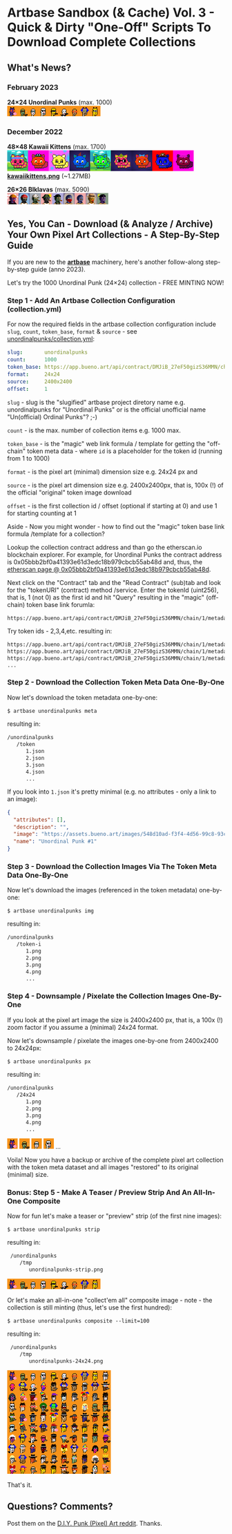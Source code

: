 # Artbase Sandbox (& Cache) Vol. 3 - Quick & Dirty "One-Off" Scripts To Download Complete Collections



## What's News?

### February 2023

**24×24 Unordinal Punks** (max. 1000) <br>
![](i/unordinalpunks-strip.png)



### December 2022

**48×48 Kawaii Kittens** (max. 1700) <br>
![](i/kawaii-kittens-strip.png)  <br>
[**kawaiikittens.png**](https://github.com/pixelartexchange/collections/blob/master/kawaiikittens/kawaiikittens-48x48.png)  (~1.27MB)


**26×26 Blklavas** (max. 5090) <br>
![](i/blklavas-strip.png)






## Yes, You Can  - Download (& Analyze / Archive) Your Own Pixel Art Collections  - A Step-By-Step Guide


If you are new to the [**artbase**](https://github.com/pixelartexchange/artbase) machinery, here's another follow-along step-by-step guide (anno 2023).

Let's try the 1000 Unordinal Punk (24×24) collection - FREE MINTING NOW!


### Step 1   -  Add An Artbase Collection Configuration (collection.yml)


For now the required fields in the artbase collection configuration include `slug`, `count`, `token_base`, `format` & `source` - see [unordinalpunks/collection.yml](unordinalpunks/collection.yml):


``` yaml
slug:       unordinalpunks
count:      1000
token_base: https://app.bueno.art/api/contract/DMJiB_27eF50gizS36MMN/chain/1/metadata/{id}
format:     24x24
source:     2400x2400
offset:     1
```

`slug` - slug is the "slugified" artbase project diretory name e.g. unordinalpunks for  "Unordinal Punks" or is the official unofficial name "Un(official) Ordinal Punks"? ;-)

`count` - is the max. number of collection items e.g. 1000 max.

`token_base` - is the "magic" web link formula / template for getting the "off-chain" token meta data - where `id` is a placeholder for the token id (running from 1 to 1000)

`format` - is the pixel art (minimal) dimension size e.g. 24x24 px and

`source`  - is the pixel art dimension size e.g. 2400x2400px, that is, 100x (!) of the official "original" token image download

`offset`  - is the first collection id / offset (optional if starting at 0) and use 1 for starting counting at 1



Aside - Now you might wonder - how to find out the "magic" token base link formula /template
for a collection?

Lookup the collection contract address and
than go the etherscan.io blockchain explorer.
For example,  for Unordinal Punks
the contract address is 0x05bbb2bf0a41393e61d3edc18b979cbcb55ab48d
and, thus, the [etherscan page @ 0x05bbb2bf0a41393e61d3edc18b979cbcb55ab48d](https://etherscan.io/address/0x05bbb2bf0a41393e61d3edc18b979cbcb55ab48d).

Next click on the "Contract" tab and the "Read Contract" (sub)tab
and look for the "tokenURI" (contract) method /service.
Enter the tokenId (uint256), that is, 1 (not 0) as the first id
and hit "Query" resulting in the "magic" (off-chain) token base link forumla:

```
https://app.bueno.art/api/contract/DMJiB_27eF50gizS36MMN/chain/1/metadata/1
```

Try token ids - 2,3,4,etc.  resulting in:

```
https://app.bueno.art/api/contract/DMJiB_27eF50gizS36MMN/chain/1/metadata/2
https://app.bueno.art/api/contract/DMJiB_27eF50gizS36MMN/chain/1/metadata/3
https://app.bueno.art/api/contract/DMJiB_27eF50gizS36MMN/chain/1/metadata/4
...
```


### Step 2   -  Download the Collection Token Meta Data One-By-One

Now let's download the token metadata one-by-one:

```
$ artbase unordinalpunks meta
```

resulting in:

```
/unordinalpunks
   /token
      1.json
      2.json
      3.json
      4.json
      ...
```

If you look into  `1.json`
it's pretty minimal  (e.g. no attributes - only a link to an image):

``` json
{
  "attributes": [],
  "description": "",
  "image": "https://assets.bueno.art/images/548d10ad-f3f4-4d56-99c8-93c6c86813b4/default/1?s=e2494fa02198fc5c8ac972439ddded56",
  "name": "Unordinal Punk #1"
}
```


### Step 3   -  Download the Collection Images Via The Token Meta Data One-By-One

Now let's download the images (referenced in the token metadata) one-by-one:

```
$ artbase unordinalpunks img
```

resulting in:

```
/unordinalpunks
   /token-i
      1.png
      2.png
      3.png
      4.png
      ...
```


### Step 4   -  Downsample / Pixelate  the Collection Images One-By-One

If you look at the
pixel art image
the size is  2400x2400 px, that is, a 100x (!) zoom factor
if you assume a (minimal) 24x24 format.


Now let's downsample / pixelate the images one-by-one from
2400x2400 to 24x24px:

```
$ artbase unordinalpunks px
```

resulting in:

```
/unordinalpunks
   /24x24
      1.png
      2.png
      3.png
      4.png
      ...
```

![](unordinalpunks/24x24/1.png)
![](unordinalpunks/24x24/2.png)
![](unordinalpunks/24x24/3.png)
![](unordinalpunks/24x24/4.png) ...


Voila!  Now you have a backup or archive of the complete
pixel art collection with the token meta dataset
and all images "restored" to its original (minimal) size.


### Bonus: Step 5   -  Make A Teaser / Preview Strip  And An All-In-One Composite


Now for fun let's make a teaser or "preview" strip (of the first nine images):

```
$ artbase unordinalpunks strip
```

resulting in:

```
 /unordinalpunks
    /tmp
       unordinalpunks-strip.png
```

![](i/unordinalpunks-strip.png)


Or let's make an all-in-one "collect'em all" composite image -
note - the collection is still minting (thus, let's use the first hundred):


```
$ artbase unordinalpunks composite --limit=100
```

resulting in:

```
 /unordinalpunks
    /tmp
       unordinalpunks-24x24.png
```

![](i/unordinalpunks-24x24.png)


That's it.



## Questions? Comments?


Post them on the [D.I.Y. Punk (Pixel) Art reddit](https://old.reddit.com/r/DIYPunkArt). Thanks.

